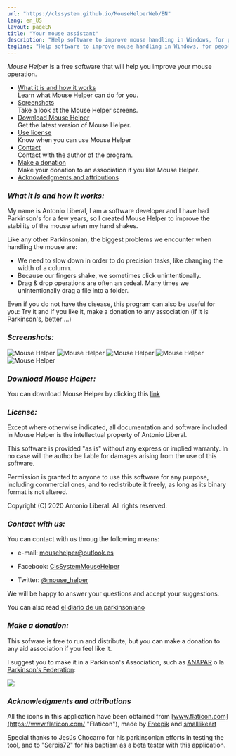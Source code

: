 ```yaml
---
url: "https://clssystem.github.io/MouseHelperWeb/EN"
lang: en_US
layout: pageEN
title: "Your mouse assistant"   
description: "Help software to improve mouse handling in Windows, for people with motor disabilities such as Parkinson's disease"
tagline: "Help software to improve mouse handling in Windows, for people with motor disabilities such as Parkinson's disease"
---
```

 *Mouse Helper* is a free software that will help you improve your mouse operation.

* <span >[What it is and how it works](#features)</span>  
        Learn what Mouse Helper can do for you.
* <span >[Screenshots](#screenshot)</span>  
         Take a look at the Mouse Helper screens.
* <span >[Download Mouse Helper](#descarga)</span>  
        Get the latest version of Mouse Helper.
* <span >[Use license](#licencia)</span>  
        Know when you can use Mouse Helper
* <span >[Contact](#contacta)</span>  
        Contact with the author of the program.
* <span >[Make a donation](#dona)</span>  
        Make your donation to an association if you like Mouse Helper.
* <span >[Acknowledgments and attributions](#agradecimientos)</span>

### <a name="features"></a><b><i>What it is and how it works:</i></b>

My name is Antonio Liberal, I am a software developer and I have had Parkinson's for a few years, so I created Mouse Helper to improve the stability of the mouse when my hand shakes.

Like any other Parkinsonian, the biggest problems we encounter when handling the mouse are:

* We need to slow down in order to do precision tasks, like changing the width of a column.
* Because our fingers shake, we sometimes click unintentionally.
* Drag & drop operations are often an ordeal. Many times we unintentionally drag a file into a folder.

Even if you do not have the disease, this program can also be useful for you: Try it and if you like it, make a donation to any association (if it is Parkinson's, better ...)

### <a name="screenshot"></a><b><i>Screenshots:</i></b>

<img class="img-fluid" alt="Mouse Helper" src="https://clssystem.github.io/MouseHelperWeb/assets/images/EN/pantalla0.PNG">

<img class="img-fluid" alt="Mouse Helper" src="https://clssystem.github.io/MouseHelperWeb/assets/images/EN/pantalla1.png">

<img class="img-fluid" alt="Mouse Helper" src="https://clssystem.github.io/MouseHelperWeb/assets/images/EN/pantalla2.png">

<img class="img-fluid" alt="Mouse Helper" src="https://clssystem.github.io/MouseHelperWeb/assets/images/EN/pantalla3.png">

<img class="img-fluid" alt="Mouse Helper" src="https://clssystem.github.io/MouseHelperWeb/assets/images/EN/pantalla4.png">



### <a name="descarga"></a><b><i>Download Mouse Helper:</i></b>

You can download Mouse Helper by clicking this [link](download.html)

### <a name="licencia"></a><b><i>License:</i></b>

Except where otherwise indicated, all documentation and software included in Mouse Helper is the intellectual property of Antonio Liberal.

This software is provided "as is" without any express or implied warranty. In no case will the author be liable for damages arising from the use of this software.

Permission is granted to anyone to use this software for any purpose, including commercial ones, and to redistribute it freely, as long as its binary format is not altered.

Copyright (C) 2020 Antonio Liberal. All rights reserved.

### <a name="contacta"></a><b><i>Contact with us:</i></b>

You can contact with us throug the following means:

* e-mail: [mousehelper@outlook.es](mailto:mousehelper@outlook.es)
  
* Facebook: [ClsSystemMouseHelper](https://www.facebook.com/ClsSystemMouseHelper/)

* Twitter: [@mouse_helper](https://twitter.com/mouse_helper)

We will be happy to answer your questions and accept your suggestions.

You can also read [el diario de un parkinsoniano](https://diariodeunparkinsoniano.wordpress.com/)

### <a name="dona"></a><b><i>Make a donation:</i></b>

This sofware is free to run and distribute, but you can make a donation to any aid association if you feel like it.

I suggest you to make it in a Parkinson's Association, such as [ANAPAR](http://www.anapar.org/) o la [ Parkinson's Federation](https://www.esparkinson.es/):

<a href="http://www.anapar.org/anapar/participa/haz-un-donativo/"><img  style="horizontal-align:middle" src="https://clssystem.github.io/MouseHelperWeb/assets/images/donativo.png"></a>      

### <a name="agradecimientos"></a><b><i>Acknowledgments and attributions</i></b>

All the icons in this application have been obtained from [www.flaticon.com](https://www.flaticon.com/ "Flaticon"), made by [Freepik](https://www.flaticon.com/authors/freepik "Freepik") and [smalllikeart](https://www.flaticon.es/autores/smalllikeart "smalllikeart")

Special thanks to Jesús Chocarro for his parkinsonian efforts in testing the tool, and to "Serpis72" for his baptism as a beta tester with this application.


